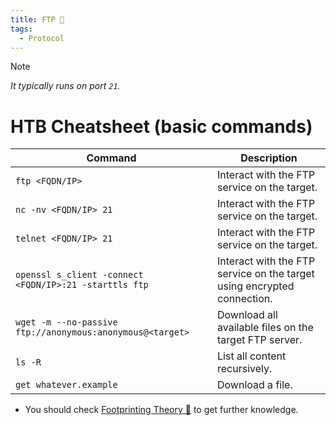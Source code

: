 ```yaml
---
title: FTP 🐐
tags:
  - Protocol
---
```

>[!Note]
>*It typically runs on port `21`.*

# HTB Cheatsheet (basic commands)

| **Command**                                                                                                                                                                                                | **Description**                                                         |
| ---------------------------------------------------------------------------------------------------------------------------------------------------------------------------------------------------------- | ----------------------------------------------------------------------- |
| `ftp <FQDN/IP>`                                                                                                                                                                                            | Interact with the FTP service on the target.                            |
| `nc -nv <FQDN/IP> 21`                                                                                                                                                                                      | Interact with the FTP service on the target.                            |
| `telnet <FQDN/IP> 21`                                                                                                                                                                                      | Interact with the FTP service on the target.                            |
| `openssl s_client -connect <FQDN/IP>:21 -starttls ftp`                                                                                                                                                     | Interact with the FTP service on the target using encrypted connection. |
| `wget -m --no-passive ftp://anonymous:anonymous@<target>`                                                                                                                                                  | Download all available files on the target FTP server.                  |
| `ls -R`                                                                                                                                                                                                    | List all content recursively.                                           |
| `get whatever.example`                                                                                                                                                                                     | Download a file.                                                        |

- You should check [Footprinting Theory 🌚](/notes/Info/HTB%20Academy/footprinting_theory.md) to get further knowledge.